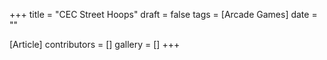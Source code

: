 +++
title = "CEC Street Hoops"
draft = false
tags = [Arcade Games]
date = ""

[Article]
contributors = []
gallery = []
+++